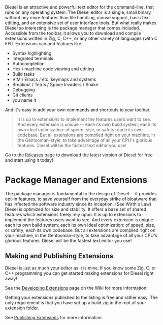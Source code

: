 Diesel is an attractive and powerful text editor for the command-line, that runs on any operating system. The Diesel editor is a single, small binary without any more features than file handling, mouse support, basic text editing, and an extensive set of user interface tools. But what really makes Diesel so interesting is the package manager that comes included. Accessible from the toolbar, it allows you to download and compile extensions written in Zig, C, C++, or any other variety of languages (with C FFI). Extensions can add features like:

 - Syntax highlighting
 - Integrated terminals
 - Autocompletion
 - Hex / machine code viewing and editing
 - Build tasks
 - VIM / Emacs / etc. keymaps and systems
 - Breakout / Tetris / Space Invaders / Snake
 - Debugging
 - Git clients
 - you name it

And it's easy to add your own commands and shortcuts to your toolbar.

> It is up to extensions to implement the features users want to see. And every extension is unique -- each its own build system; each its own ideal optimization: of speed, size, or safety; each its own codebase. But all extensions are compiled right on your machine, in the Gentooman-style, to take advantage of all your CPU's glorious features. Diesel will be the fastest text editor you use!

Go to the [Releases](https://github.com/codemessiah/diesel/releases) page to download the latest version of Diesel for free and start using it today!

# Package Manager and Extensions
The package manager is fundamental to the design of Diesel -- it provides opt-in features, to save yourself from the everyday strike of bloatware that has infected the software industry since its inception. (See Wirth's Law) Diesel is optimized for size and stability. It offers a base set of shared features which extensions freely rely upon. It is up to extensions to implement the features users want to see. And every extension is unique -- each its own build system; each its own ideal optimization: of speed, size, or safety; each its own codebase. But all extensions are compiled right on your machine, in the Gentooman-style, to take advantage of all your CPU's glorious features. Diesel will be the fastest text editor you use!

## Making and Publishing Extensions
Diesel is just as much your editor as it is mine. If you know some Zig, C, or C++ programming you can get started making extensions for Diesel right away!

See the [Developing Extensions](https://github.com/codemessiah/diesel/wiki/Developing-Extensions) page on the Wiki for more information!

Getting your extensions published to the listing is free and rather easy. The only requirement is that you have set up a build.zig in the root of your extension folder.

See [Publishing Extensions](https://github.com/codemessiah/diesel/wiki/Publishing-Extensions) for more information.
